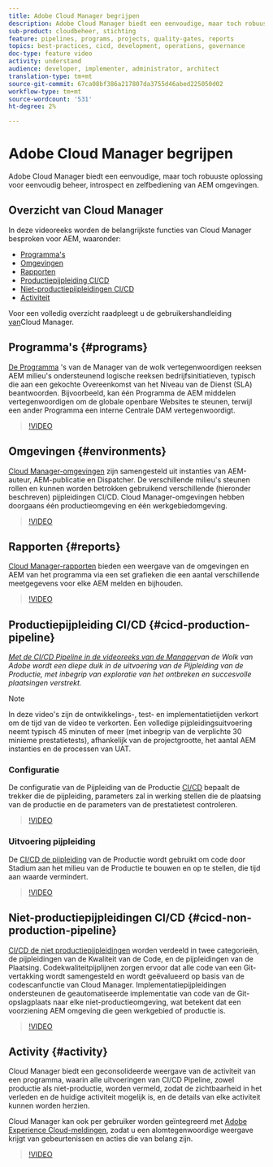 ```yaml
---
title: Adobe Cloud Manager begrijpen
description: Adobe Cloud Manager biedt een eenvoudige, maar toch robuuste oplossing voor eenvoudig beheer, introspect en zelfbediening van AEM omgevingen.
sub-product: cloudbeheer, stichting
feature: pipelines, programs, projects, quality-gates, reports
topics: best-practices, cicd, development, operations, governance
doc-type: feature video
activity: understand
audience: developer, implementer, administrator, architect
translation-type: tm+mt
source-git-commit: 67ca08bf386a217807da3755d46abed225050d02
workflow-type: tm+mt
source-wordcount: '531'
ht-degree: 2%

---
```



# Adobe Cloud Manager begrijpen

Adobe Cloud Manager biedt een eenvoudige, maar toch robuuste oplossing voor eenvoudig beheer, introspect en zelfbediening van AEM omgevingen.

## Overzicht van Cloud Manager

In deze videoreeks worden de belangrijkste functies van Cloud Manager besproken voor AEM, waaronder:

* [Programma&#39;s](#programs)
* [Omgevingen](#environments)
* [Rapporten](#reports)
* [Productiepijpleiding CI/CD](#cicd-production-pipeline)
* [Niet-productiepijpleidingen CI/CD](#cicd-non-production-pipeline)
* [Activiteit](#activity)

Voor een volledig overzicht raadpleegt u de gebruikershandleiding [van](https://docs.adobe.com/content/help/en/experience-manager-cloud-manager/using/introduction-to-cloud-manager.html)Cloud Manager.

## Programma&#39;s {#programs}

[De Programma](https://docs.adobe.com/content/help/en/experience-manager-cloud-manager/using/getting-started/setting-up-program.html) &#39;s van de Manager van de wolk vertegenwoordigen reeksen AEM milieu&#39;s ondersteunend logische reeksen bedrijfsinitiatieven, typisch die aan een gekochte Overeenkomst van het Niveau van de Dienst (SLA) beantwoorden. Bijvoorbeeld, kan één Programma de AEM middelen vertegenwoordigen om de globale openbare Websites te steunen, terwijl een ander Programma een interne Centrale DAM vertegenwoordigt.

>[!VIDEO](https://video.tv.adobe.com/v/26313/?quality=12&learn=on)

## Omgevingen {#environments}

[Cloud Manager-omgevingen](https://docs.adobe.com/content/help/en/experience-manager-cloud-manager/using/how-to-use/manage-your-environment.html) zijn samengesteld uit instanties van AEM-auteur, AEM-publicatie en Dispatcher. De verschillende milieu&#39;s steunen rollen en kunnen worden betrokken gebruikend verschillende (hieronder beschreven) pijpleidingen CI/CD. Cloud Manager-omgevingen hebben doorgaans één productieomgeving en één werkgebiedomgeving.

>[!VIDEO](https://video.tv.adobe.com/v/26318/?quality=12&learn=on)

## Rapporten {#reports}

[Cloud Manager-rapporten](https://docs.adobe.com/content/help/en/experience-manager-cloud-manager/using/how-to-use/monitor-your-environments.html) bieden een weergave van de omgevingen en AEM van het programma via een set grafieken die een aantal verschillende meetgegevens voor elke AEM melden en bijhouden.

>[!VIDEO](https://video.tv.adobe.com/v/26315/?quality=12&learn=on)

## Productiepijpleiding CI/CD {#cicd-production-pipeline}

*[Met de CI/CD Pipeline in de videoreeks van de Manager](./use-the-cicd-pipeline-in-cloud-manager-for-aem.md)van de Wolk van Adobe wordt een diepe duik in de uitvoering van de Pijpleiding van de Productie, met inbegrip van exploratie van het ontbreken en succesvolle plaatsingen verstrekt.*

>[!NOTE]
>
> In deze video&#39;s zijn de ontwikkelings-, test- en implementatietijden verkort om de tijd van de video te verkorten. Een volledige pijpleidingsuitvoering neemt typisch 45 minuten of meer (met inbegrip van de verplichte 30 minieme prestatietests), afhankelijk van de projectgrootte, het aantal AEM instanties en de processen van UAT.

### Configuratie

De configuratie van de Pijpleiding van de Productie [CI/CD](https://docs.adobe.com/content/help/en/experience-manager-cloud-manager/using/how-to-use/configuring-pipeline.html) bepaalt de trekker die de pijpleiding, parameters zal in werking stellen die de plaatsing van de productie en de parameters van de prestatietest controleren.

>[!VIDEO](https://video.tv.adobe.com/v/26314/?quality=12&learn=on)

### Uitvoering pijpleiding

De [CI/CD de pijpleiding](https://docs.adobe.com/content/help/en/experience-manager-cloud-manager/using/how-to-use/deploying-code.html) van de Productie wordt gebruikt om code door Stadium aan het milieu van de Productie te bouwen en op te stellen, die tijd aan waarde vermindert.

>[!VIDEO](https://video.tv.adobe.com/v/26317/?quality=12&learn=on)

## Niet-productiepijpleidingen CI/CD {#cicd-non-production-pipeline}

[CI/CD de niet productiepijpleidingen](https://docs.adobe.com/content/help/en/experience-manager-cloud-manager/using/how-to-use/configuring-pipeline.html#non-production--code-quality-only-pipelines) worden verdeeld in twee categorieën, de pijpleidingen van de Kwaliteit van de Code, en de pijpleidingen van de Plaatsing. Codekwaliteitpijplijnen zorgen ervoor dat alle code van een Git-vertakking wordt samengesteld en wordt geëvalueerd op basis van de codescanfunctie van Cloud Manager. Implementatiepijpleidingen ondersteunen de geautomatiseerde implementatie van code van de Git-opslagplaats naar elke niet-productieomgeving, wat betekent dat een voorziening AEM omgeving die geen werkgebied of productie is.

>[!VIDEO](https://video.tv.adobe.com/v/26316/?quality=12&learn=on)

## Activity {#activity}

Cloud Manager biedt een geconsolideerde weergave van de activiteit van een programma, waarin alle uitvoeringen van CI/CD Pipeline, zowel productie als niet-productie, worden vermeld, zodat de zichtbaarheid in het verleden en de huidige activiteit mogelijk is, en de details van elke activiteit kunnen worden herzien.

Cloud Manager kan ook per gebruiker worden geïntegreerd met [Adobe Experience Cloud-meldingen](https://docs.adobe.com/content/help/en/experience-manager-cloud-manager/using/how-to-use/notifications.html), zodat u een alomtegenwoordige weergave krijgt van gebeurtenissen en acties die van belang zijn.

>[!VIDEO](https://video.tv.adobe.com/v/26319/?quality=12&learn=on)
